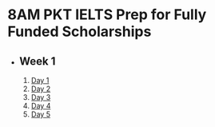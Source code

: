 # 8AM PKT IELTS Prep for Fully Funded Scholarships

- ## Week 1

   1. [Day 1](https://www.facebook.com/iCodeguru/videos/3802814146699924)
   2. [Day 2](https://www.facebook.com/iCodeguru/videos/1487196625244265)
   3. [Day 3](https://www.facebook.com/iCodeguru/videos/1290331885380933)
   4. [Day 4](https://www.facebook.com/iCodeguru/videos/1990532941460364)
   5. [Day 5](https://www.facebook.com/iCodeguru/videos/1460588658252464)

<!-- - ## Week 2

   1. [Day 1](https://www.facebook.com/iCodeguru/videos/1059673005957110)
   2. [Day 2](https://www.facebook.com/iCodeguru/videos/1225644495207671)
   3. [Day 3](https://www.facebook.com/iCodeguru/videos/957655786293634)
   4. [Day 4]()
   5. [Day 5]() -->

<!-- - ## Week 

   1. [Day 1]()
   2. [Day 2]()
   3. [Day 3]()
   4. [Day 4]()
   5. [Day 5]() -->